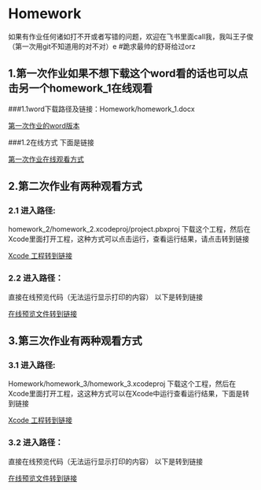 # Homework
如果有作业任何诸如打不开或者写错的问题，欢迎在飞书里面call我，我叫王子俊（第一次用git不知道用的对不对）e
#跪求最帅的舒哥给过orz

## 1.第一次作业如果不想下载这个word看的话也可以点击另一个homework_1在线观看
  ###1.1word下载路径及链接：Homework/homework_1.docx
  
  [第一次作业的word版本](https://github.com/Zachariah0318/Homework/blob/main/homework_1.docx)
  
   ###1.2在线方式 下面是链接
  
  [第一次作业在线观看方式](https://github.com/Zachariah0318/Homework/blob/main/homework_1)

## 2.第二次作业有两种观看方式
  
   ### 2.1 进入路径:
            
   homework_2/homework_2.xcodeproj/project.pbxproj 下载这个工程，然后在Xcode里面打开工程，这种方式可以点击运行，查看运行结果，请点击转到链接
            
   [Xcode 工程转到链接](https://github.com/Zachariah0318/Homework/tree/main/homework_2/homework_2.xcodeproj)
            
       
   ### 2.2 进入路径：
      
   直接在线预览代码（无法运行显示打印的内容） 以下是转到链接
   
   [在线预览文件转到链接](https://github.com/Zachariah0318/Homework/tree/main/homework_2/homework_2)
             
            
## 3.第三次作业有两种观看方式
  
   ### 3.1 进入路径:
            
   Homework/homework_3/homework_3.xcodeproj 下载这个工程，然后在Xcode里面打开工程，这这种方式可以在Xcode中运行查看运行结果，下面是转到链接
            
   [Xcode 工程转到链接](https://github.com/Zachariah0318/Homework/tree/main/homework_3/homework_3.xcodeproj)
            
       
   ### 3.2 进入路径：
      
   直接在线预览代码（无法运行显示打印的内容） 以下是转到链接
   
   [在线预览文件转到链接](https://github.com/Zachariah0318/Homework/tree/main/homework_3/homework_3)
             
